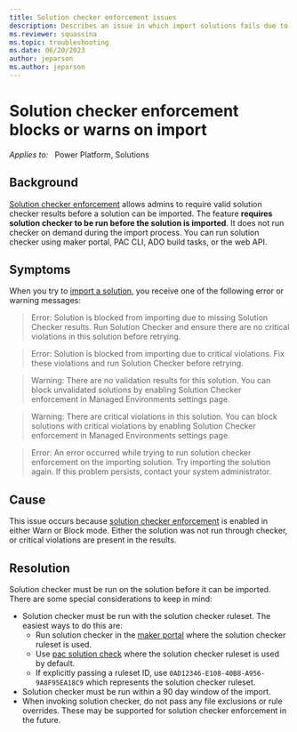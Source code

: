 ```yaml
---
title: Solution checker enforcement issues
description: Describes an issue in which import solutions fails due to solution checker enforcement. Provides resolutions and workarounds.
ms.reviewer: squassina
ms.topic: troubleshooting
ms.date: 06/20/2023
author: jeparson
ms.author: jeparson
---
```

# Solution checker enforcement blocks or warns on import

_Applies to:_ &nbsp; Power Platform, Solutions

## Background
[Solution checker enforcement](/power-platform/admin/managed-environment-solution-checker) allows admins to require valid solution checker results before a solution can be imported.  The feature **requires solution checker to be run before the solution is imported**.  It does not run checker on demand during the import process.  You can run solution checker using maker portal, PAC CLI, ADO build tasks, or the web API.

## Symptoms

When you try to [import a solution](/powerapps/maker/data-platform/import-update-export-solutions), you receive one of the following error or warning messages:

> Error: Solution is blocked from importing due to missing Solution Checker results. Run Solution Checker and ensure there are no critical violations in this solution before retrying.

> Error: Solution is blocked from importing due to critical violations. Fix these violations and run Solution Checker before retrying.

> Warning: There are no validation results for this solution. You can block unvalidated solutions by enabling Solution Checker enforcement in Managed Environments settings page.

> Warning: There are critical violations in this solution. You can block solutions with critical violations by enabling Solution Checker enforcement in Managed Environments settings page.

> Error: An error occurred while trying to run solution checker enforcement on the importing solution. Try importing the solution again. If this problem persists, contact your system administrator.

## Cause

This issue occurs because [solution checker enforcement](/power-platform/admin/managed-environment-solution-checker) is enabled in either Warn or Block mode.  Either the solution was not run through checker, or critical violations are present in the results.

## Resolution

Solution checker must be run on the solution before it can be imported.  There are some special considerations to keep in mind:

- Solution checker must be run with the solution checker ruleset. The easiest ways to do this are:
  - Run solution checker in the [maker portal](/power-apps/maker/data-platform/use-powerapps-checker) where the solution checker ruleset is used.
  - Use [pac solution check](/power-platform/developer/cli/reference/solution#pac-solution-add-license) where the solution checker ruleset is used by default.
  - If explicitly passing a ruleset ID, use `0AD12346-E108-40B8-A956-9A8F95EA18C9` which represents the solution checker ruleset.
- Solution checker must be run within a 90 day window of the import.
- When invoking solution checker, do not pass any file exclusions or rule overrides. These may be supported for solution checker enforcement in the future.
